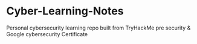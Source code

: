 # Cyber-Learning-Notes
Personal cybersecurity learning repo built from TryHackMe pre security &amp; Google cybersecurity Certificate
